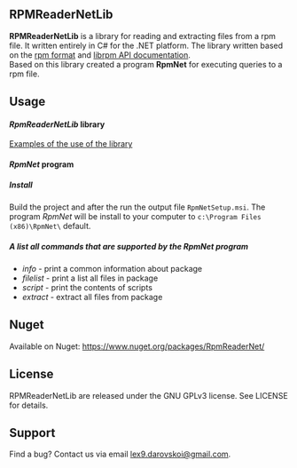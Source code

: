 ## RPMReaderNetLib
**RPMReaderNetLib** is a library for reading and extracting files from a rpm  file. It written entirely in C# for the .NET platform. The library written based on the [rpm format](https://refspecs.linuxbase.org/LSB_3.1.0/LSB-Core-generic/LSB-Core-generic/pkgformat.html) and [librpm API documentation](http://rpm.org/api/4.4.2.2/index.html). <br>Based on this library created a program **RpmNet** for executing queries to a rpm file.

## Usage

#### *RpmReaderNetLib* library

[Examples of the use of the library](https://github.com/Alexcei88/RPMReaderNet/wiki/Usage-RpmReaderNet)

#### *RpmNet* program

##### Install

Build the project and after the run the output file `RpmNetSetup.msi`.
The program *RpmNet* will be install to your computer to `c:\Program Files (x86)\RpmNet\` default.

##### A list all commands that are supported by the RpmNet program

- *info* - print a common information about package
- *filelist* - print a list all files in package
- *script* - print the contents of scripts
- *extract* - extract all files from package




## Nuget

Available on Nuget: https://www.nuget.org/packages/RpmReaderNet/

## License

RPMReaderNetLib are released under the GNU GPLv3 license. See LICENSE for details.

## Support

Find a bug? Contact us via email lex9.darovskoi@gmail.com.
